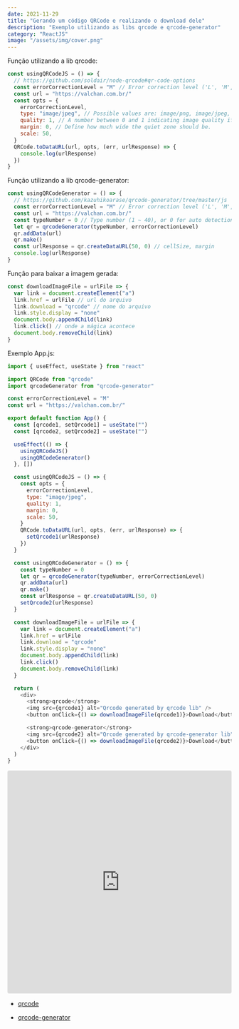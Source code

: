 ```yaml
---
date: 2021-11-29
title: "Gerando um código QRCode e realizando o download dele"
description: "Exemplo utilizando as libs qrcode e qrcode-generator"
category: "ReactJS"
image: "/assets/img/cover.png"
---
```


Função utilizando a lib qrcode:

```javascript
const usingQRCodeJS = () => {
  // https://github.com/soldair/node-qrcode#qr-code-options
  const errorCorrectionLevel = "M" // Error correction level ('L', 'M', 'Q', 'H')
  const url = "https://valchan.com.br/"
  const opts = {
    errorCorrectionLevel,
    type: "image/jpeg", // Possible values are: image/png, image/jpeg, image/webp.
    quality: 1, // A number between 0 and 1 indicating image quality if the requested type is image/jpeg or image/webp.
    margin: 0, // Define how much wide the quiet zone should be.
    scale: 50,
  }
  QRCode.toDataURL(url, opts, (err, urlResponse) => {
    console.log(urlResponse)
  })
}
```

Função utilizando a lib qrcode-generator:

```javascript
const usingQRCodeGenerator = () => {
  // https://github.com/kazuhikoarase/qrcode-generator/tree/master/js
  const errorCorrectionLevel = "M" // Error correction level ('L', 'M', 'Q', 'H')
  const url = "https://valchan.com.br/"
  const typeNumber = 0 // Type number (1 ~ 40), or 0 for auto detection.
  let qr = qrcodeGenerator(typeNumber, errorCorrectionLevel)
  qr.addData(url)
  qr.make()
  const urlResponse = qr.createDataURL(50, 0) // cellSize, margin
  console.log(urlResponse)
}
```

Função para baixar a imagem gerada:

```javascript
const downloadImageFile = urlFile => {
  var link = document.createElement("a")
  link.href = urlFile // url do arquivo
  link.download = "qrcode" // nome do arquivo
  link.style.display = "none"
  document.body.appendChild(link)
  link.click() // onde a mágica acontece
  document.body.removeChild(link)
}
```

Exemplo App.js:

```javascript
import { useEffect, useState } from "react"

import QRCode from "qrcode"
import qrcodeGenerator from "qrcode-generator"

const errorCorrectionLevel = "M"
const url = "https://valchan.com.br/"

export default function App() {
  const [qrcode1, setQrcode1] = useState("")
  const [qrcode2, setQrcode2] = useState("")

  useEffect(() => {
    usingQRCodeJS()
    usingQRCodeGenerator()
  }, [])

  const usingQRCodeJS = () => {
    const opts = {
      errorCorrectionLevel,
      type: "image/jpeg",
      quality: 1,
      margin: 0,
      scale: 50,
    }
    QRCode.toDataURL(url, opts, (err, urlResponse) => {
      setQrcode1(urlResponse)
    })
  }

  const usingQRCodeGenerator = () => {
    const typeNumber = 0
    let qr = qrcodeGenerator(typeNumber, errorCorrectionLevel)
    qr.addData(url)
    qr.make()
    const urlResponse = qr.createDataURL(50, 0)
    setQrcode2(urlResponse)
  }

  const downloadImageFile = urlFile => {
    var link = document.createElement("a")
    link.href = urlFile
    link.download = "qrcode"
    link.style.display = "none"
    document.body.appendChild(link)
    link.click()
    document.body.removeChild(link)
  }

  return (
    <div>
      <strong>qrcode</strong>
      <img src={qrcode1} alt="Qrcode generated by qrcode lib" />
      <button onClick={() => downloadImageFile(qrcode1)}>Download</button>

      <strong>qrcode-generator</strong>
      <img src={qrcode2} alt="Qrcode generated by qrcode-generator lib" />
      <button onClick={() => downloadImageFile(qrcode2)}>Download</button>
    </div>
  )
}
```

<iframe 
    src="https://codesandbox.io/embed/generate-qr-code-img-and-download-it-l4c5e?fontsize=14&hidenavigation=1&theme=dark"
    style="width:100%; height:500px; border:0; border-radius: 4px; overflow:hidden;"
    title="generate-qr-code-img-and-download-it"
    allow="camera; geolocation; microphone;"
    sandbox="allow-forms allow-modals allow-popups allow-presentation allow-same-origin allow-scripts"
></iframe>

- <a href="https://github.com/soldair/node-qrcode" target="_blank" rel="noopener noreferrer">qrcode</a>

- <a href="https://github.com/kazuhikoarase/qrcode-generator" target="_blank" rel="noopener noreferrer">qrcode-generator</a>

